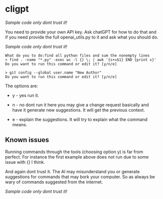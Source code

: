 # cligpt

*Sample code only dont trust it!*

You need to provide your own API key. Ask chatGPT for how to do that and if you need provide the full openai_utils.py to it and ask what you should do.

*Sample code only dont trust it!*


```shell
What do you to do:find all python files and sum the nonempty lines
> find . -name "*.py" -exec wc -l {} \; | awk '{s+=$1} END {print s}'
Do you want to run this command or edit it? [y/n/e] 
```

```shell
> git config --global user.name "New Author"
Do you want to run this command or edit it? [y/n/e] 
```



The options are:

* y - yes run it. 

* n - no dont run it
   here you may give a change request basically and have it generate new suggestions. It will get the previous context.

* e - explain the suggestions. It will try to explain what the command means.


## Known issues

Running commands through the tools (choosing option y) is far from perfect. For instance the first example above does not run due to some issue with {} I think.

And again dont trust it. The AI may misunderstand you or generate suggestions for commands that may bork your computer. So as always be wary of commands suggested from the internet.

*Sample code only dont trust it!*